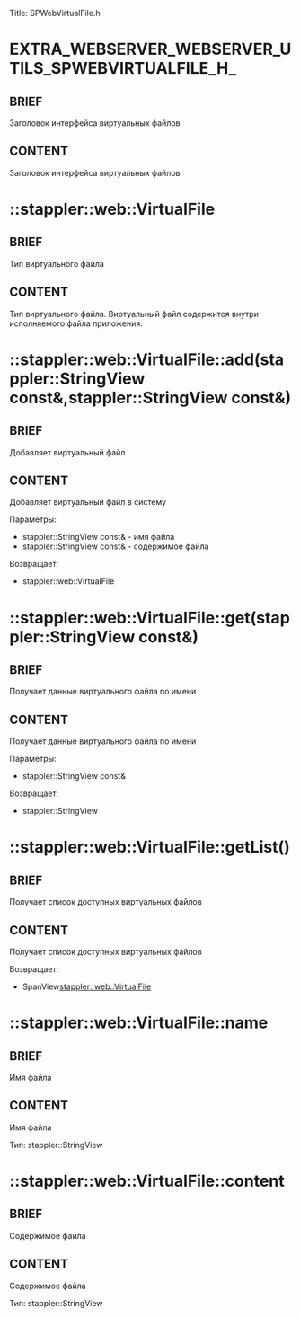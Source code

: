 Title: SPWebVirtualFile.h


# EXTRA_WEBSERVER_WEBSERVER_UTILS_SPWEBVIRTUALFILE_H_

## BRIEF

Заголовок интерфейса виртуальных файлов

## CONTENT

Заголовок интерфейса виртуальных файлов


# ::stappler::web::VirtualFile

## BRIEF

Тип виртуального файла

## CONTENT

Тип виртуального файла. Виртуальный файл содержится внутри исполняемого файла приложения.


# ::stappler::web::VirtualFile::add(stappler::StringView const&,stappler::StringView const&)

## BRIEF

Добавляет виртуальный файл

## CONTENT

Добавляет виртуальный файл в систему

Параметры:
* stappler::StringView const& - имя файла
* stappler::StringView const& - содержимое файла

Возвращает:
* stappler::web::VirtualFile

# ::stappler::web::VirtualFile::get(stappler::StringView const&)

## BRIEF

Получает данные виртуального файла по имени

## CONTENT

Получает данные виртуального файла по имени

Параметры:
* stappler::StringView const&

Возвращает:
* stappler::StringView

# ::stappler::web::VirtualFile::getList()

## BRIEF

Получает список доступных виртуальных файлов

## CONTENT

Получает список доступных виртуальных файлов

Возвращает:
* SpanView<stappler::web::VirtualFile>

# ::stappler::web::VirtualFile::name

## BRIEF

Имя файла

## CONTENT

Имя файла

Тип: stappler::StringView


# ::stappler::web::VirtualFile::content

## BRIEF

Содержимое файла

## CONTENT

Содержимое файла

Тип: stappler::StringView
